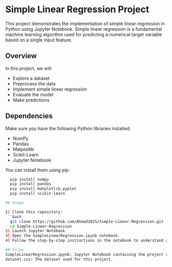 # Simple Linear Regression Project

This project demonstrates the implementation of simple linear regression in Python using Jupyter Notebook. Simple linear regression is a fundamental machine learning algorithm used for predicting a numerical target variable based on a single input feature.

## Overview

In this project, we will:

- Explore a dataset
- Preprocess the data
- Implement simple linear regression
- Evaluate the model
- Make predictions

## Dependencies

Make sure you have the following Python libraries installed:

- NumPy
- Pandas
- Matplotlib
- Scikit-Learn
- Jupyter Notebook

You can install them using pip:

```bash
  pip install numpy
  pip install pandas
  pip install matplotlib.pyplot
  pip install scikit-learn

## Usage

1) Clone this repository:
```bash
  git clone https://github.com/Ahmad1015/Simple-Linear-Regression.git
  cd Simple-Linear-Regression
2) Launch Jupyter Notebook
3) Open the SimpleLinearRegression.ipynb notebook.
4) Follow the step-by-step instructions in the notebook to understand and implement simple linear regression.

## Files
SimpleLinearRegression.ipynb: Jupyter Notebook containing the project code and explanations.
dataset.csv: The dataset used for this project.
